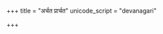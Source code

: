 +++
title = "अर्चत प्रार्चत"
unicode_script = "devanagari"

+++
<div class="js_include" url="/vedAH_sAma/paravastu-saama/devaH/indraH/archata-prArchata/"  newLevelForH1="1" includeTitle="true"> </div>